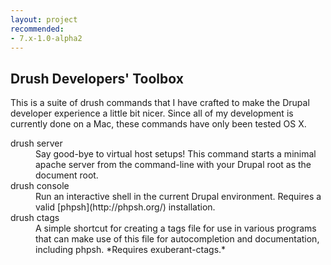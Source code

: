 ```yaml
---
layout: project
recommended:
- 7.x-1.0-alpha2
---
```


## Drush Developers' Toolbox

This is a suite of drush commands that I have crafted to make the Drupal
developer experience a little bit nicer.  Since all of my development is 
currently done on a Mac, these commands have only been tested OS X.

<dl>
  <dt>drush server</dt>
  <dd>
    Say good-bye to virtual host setups!  This command starts a minimal apache
    server from the command-line with your Drupal root as the document root.
  </dd>

  <dt>drush console</dt>
  <dd>
    Run an interactive shell in the current Drupal environment. Requires a valid 
    [phpsh](http://phpsh.org/) installation.
  </dd>

  <dt>drush ctags</dt>
  <dd>
    A simple shortcut for creating a tags file for use in various programs that can
    make use of this file for autocompletion and documentation, including phpsh.
    *Requires exuberant-ctags.*
  </dd>
</dl>
